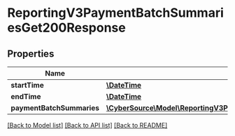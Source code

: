 # ReportingV3PaymentBatchSummariesGet200Response

## Properties
Name | Type | Description | Notes
------------ | ------------- | ------------- | -------------
**startTime** | [**\DateTime**](\DateTime.md) |  | [optional] 
**endTime** | [**\DateTime**](\DateTime.md) |  | [optional] 
**paymentBatchSummaries** | [**\CyberSource\Model\ReportingV3PaymentBatchSummariesGet200ResponsePaymentBatchSummaries[]**](ReportingV3PaymentBatchSummariesGet200ResponsePaymentBatchSummaries.md) |  | [optional] 

[[Back to Model list]](../README.md#documentation-for-models) [[Back to API list]](../README.md#documentation-for-api-endpoints) [[Back to README]](../README.md)



